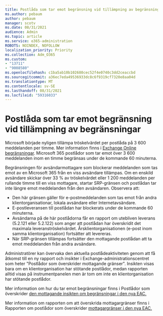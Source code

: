 ```yaml
---
title: Postlåda som tar emot begränsning vid tillämpning av begränsningar
ms.author: pebaum
author: pebaum
manager: scotv
ms.date: 08/31/2021
audience: Admin
ms.topic: article
ms.service: o365-administration
ROBOTS: NOINDEX, NOFOLLOW
localization_priority: Priority
ms.collection: Adm_O365
ms.custom:
- "13711"
- "9008580"
ms.openlocfilehash: c1ba5ab10b102680cec52f4e0740c3dd2ceaccbd
ms.sourcegitcommit: a36ec7eda49536933dc8c6f9319cf7320e8aa04d
ms.translationtype: MT
ms.contentlocale: sv-SE
ms.lasthandoff: 08/31/2021
ms.locfileid: "59316033"
---
```

# <a name="mailbox-receiving-limit-enforcement"></a>Postlåda som tar emot begränsning vid tillämpning av begränsningar

Microsoft började nyligen tillämpa tröskelvärdet per postlåda på 3 600 meddelanden per timme. Mer information finns i [Exchange Online begränsningar](https://docs.microsoft.com/office365/servicedescriptions/exchange-online-service-description/exchange-online-limits#receiving-limits). Microsoft 365 postlådor som tar emot över 3 600 meddelanden inom en timme begränsas under de kommande 60 minuterna. 

Begränsningen för avsändarmottagare som blockerar meddelanden som tas emot av en Microsoft 365 från en viss avsändare tillämpas. Om en enskild avsändare skickar över 33 % av tröskelvärdet eller 1 200 meddelanden per rullande timme till en viss mottagare, startar SRP-gränsen och postlådan tar inte längre emot meddelanden från den avsändaren. Observera att:

- Den här gränsen gäller för e-postmeddelanden som tas emot från andra klientorganisationar, lokala avsändare eller Internetavsändare.
- E-postleveransen till postlådan har blockerats under de kommande 60 minuterna. 
- Avsändarna på de här postlådorna får en rapport om utebliven leverans (5.2.121 eller 5.2.122) som anger att postlådan har överskridit det maximala leveranströskelvärdet. Årsklientorganisationen (e-post inom samma klientorganisation) fortsätter att levereras.
- När SRP-gränsen tillämpas fortsätter den mottagande postlådan att ta emot meddelanden från andra avsändare.

Administratörer kan övervaka den aktuella postlådeaktiviteten genom att få åtkomst till en ny rapport och insikter i Exchange-administrationscentret som heter "Postlådor som överskrider mottagande gränser". Insikten visas bara om en klientorganisation har stötande postlådor, medan rapporten alltid visas på instrumentpanelen men är tom om inte en klientorganisation har stötande postlådor.

Mer information om hur du tar emot begränsningar finns i Postlådor som överskrider [den mottagande insikten om begränsningar i den nya EAC.](https://docs.microsoft.com/exchange/monitoring/mail-flow-insights/mailboxes-exceeding-receiving-limits-insights)

Mer information om rapporten om att överskrida mottagargränser finns i Rapporten om postlådor som överskrider [mottagargränser i den nya EAC.](https://docs.microsoft.com/exchange/monitoring/mail-flow-reports/mailboxes-exceeding-receiving-limits-report)